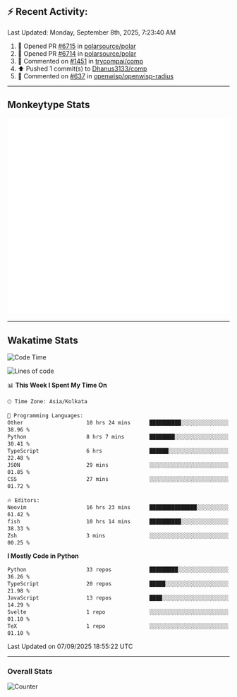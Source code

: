 ## :zap: Recent Activity:
<!--RECENT_ACTIVITY:last_update-->
Last Updated: Monday, September 8th, 2025, 7:23:40 AM
<!--RECENT_ACTIVITY:last_update_end-->
<!--RECENT_ACTIVITY:start-->
1. 💪 Opened PR [#6715](https://github.com/polarsource/polar/pull/6715) in [polarsource/polar](https://github.com/polarsource/polar)<br>
2. 💪 Opened PR [#6714](https://github.com/polarsource/polar/pull/6714) in [polarsource/polar](https://github.com/polarsource/polar)<br>
3. 💬 Commented on [#1451](https://github.com/trycompai/comp/pull/1451#issuecomment-3246745694) in [trycompai/comp](https://github.com/trycompai/comp)<br>
4. ⬆️ Pushed 1 commit(s) to [Dhanus3133/comp](https://github.com/Dhanus3133/comp)<br>
5. 💬 Commented on [#637](https://github.com/openwisp/openwisp-radius/pull/637#discussion_r2316878982) in [openwisp/openwisp-radius](https://github.com/openwisp/openwisp-radius)<br>
<!--RECENT_ACTIVITY:end-->

---

## Monkeytype Stats
<a href="https://monkeytype.com/profile/dhanus">
  <img src="https://raw.githubusercontent.com/Dhanus3133/Dhanus3133/monkeytype/monkeytype-lb.svg" alt="Monkeytype Profile" />
</a>

---

## Wakatime Stats
<!--START_SECTION:waka-->
![Code Time](http://img.shields.io/badge/Code%20Time-3%2C080%20hrs%2013%20mins-blue)

![Lines of code](https://img.shields.io/badge/From%20Hello%20World%20I%27ve%20Written-5.0%20million%20lines%20of%20code-blue)

📊 **This Week I Spent My Time On** 

```text
🕑︎ Time Zone: Asia/Kolkata

💬 Programming Languages: 
Other                    10 hrs 24 mins      ██████████░░░░░░░░░░░░░░░   38.96 % 
Python                   8 hrs 7 mins        ████████░░░░░░░░░░░░░░░░░   30.41 % 
TypeScript               6 hrs               ██████░░░░░░░░░░░░░░░░░░░   22.48 % 
JSON                     29 mins             ░░░░░░░░░░░░░░░░░░░░░░░░░   01.85 % 
CSS                      27 mins             ░░░░░░░░░░░░░░░░░░░░░░░░░   01.72 % 

🔥 Editors: 
Neovim                   16 hrs 23 mins      ███████████████░░░░░░░░░░   61.42 % 
fish                     10 hrs 14 mins      ██████████░░░░░░░░░░░░░░░   38.33 % 
Zsh                      3 mins              ░░░░░░░░░░░░░░░░░░░░░░░░░   00.25 % 
```

**I Mostly Code in Python** 

```text
Python                   33 repos            █████████░░░░░░░░░░░░░░░░   36.26 % 
TypeScript               20 repos            █████░░░░░░░░░░░░░░░░░░░░   21.98 % 
JavaScript               13 repos            ████░░░░░░░░░░░░░░░░░░░░░   14.29 % 
Svelte                   1 repo              ░░░░░░░░░░░░░░░░░░░░░░░░░   01.10 % 
TeX                      1 repo              ░░░░░░░░░░░░░░░░░░░░░░░░░   01.10 % 
```




 Last Updated on 07/09/2025 18:55:22 UTC
<!--END_SECTION:waka-->
---

### Overall Stats

<img src="https://moe-counter.glitch.me/get/@Dhanus3133?theme=asoul" alt="Counter" />
